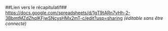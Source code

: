 ##Lien vers le récapitulatif##
https://docs.google.com/spreadsheets/d/1gT9tARn7vHh-2-3BbmtMZdZhqlKFjwSNcysHMx2mT-c/edit?usp=sharing *(éditable sans être connecté)*
